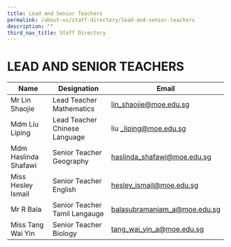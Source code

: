 ```yaml
---
title: Lead and Senior Teachers
permalink: /about-us/staff-directory/lead-and-senior-teachers
description: ""
third_nav_title: Staff Directory
---
```

# LEAD AND SENIOR TEACHERS



| Name | Designation | Email |
| -------- | -------- | -------- |
| Mr Lin Shaojie     | Lead Teacher Mathematics     | lin_shaojie@moe.edu.sg     |
| Mdm Liu Liping     | Lead Teacher Chinese Language     | liu _liping@moe.edu.sg     |
| Mdm Haslinda Shafawi     | Senior Teacher Geography     | haslinda_shafawi@moe.edu.sg     |
| Miss Hesley Ismail     | Senior Teacher English     | hesley_ismail@moe.edu.sg     |
| Mr R Bala     | Senior Teacher Tamil Langauge    | balasubramaniam_a@moe.edu.sg     |
| Miss Tang Wai Yin     | Senior Teacher Biology     | tang_wai_yin_a@moe.edu.sg     |
